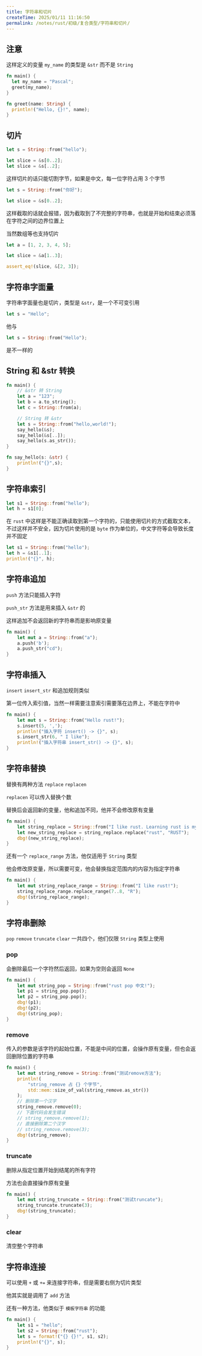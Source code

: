```yaml
---
title: 字符串和切片
createTime: 2025/01/11 11:16:50
permalink: /notes/rust/初级/复合类型/字符串和切片/
---
```


## 注意

这样定义的变量 `my_name` 的类型是 `&str` 而不是 `String`

```rust
fn main() {
  let my_name = "Pascal";
  greet(my_name);
}

fn greet(name: String) {
  println!("Hello, {}!", name);
}
```

## 切片

```rust
let s = String::from("hello");

let slice = &s[0..2];
let slice = &s[..2];
```

这样切片的话只能切割字节，如果是中文，每一位字符占用 3 个字节

```rust
let s = String::from("你好");

let slice = &s[0..2];
```

这样截取的话就会报错，因为截取到了不完整的字符串，也就是开始和结束必须落在字符之间的边界位置上

当然数组等也支持切片

```rust
let a = [1, 2, 3, 4, 5];

let slice = &a[1..3];

assert_eq!(slice, &[2, 3]);
```

## 字符串字面量

字符串字面量也是切片，类型是 `&str`，是一个不可变引用

```rust
let s = "Hello";
```

他与

```rust
let s = String::from("Hello");
```

是不一样的

## String 和 &str 转换

```rust
fn main() {
    // &str 转 String
    let a = "123";
    let b = a.to_string();
    let c = String::from(a);

    // String 转 &str
    let s = String::from("hello,world!");
    say_hello(&s);
    say_hello(&s[..]);
    say_hello(s.as_str());
}

fn say_hello(s: &str) {
    println!("{}",s);
}
```

## 字符串索引

```rust
let s1 = String::from("hello");
let h = s1[0];
```

在 `rust` 中这样是不能正确读取到第一个字符的，只能使用切片的方式截取文本，不过这样并不安全，因为切片使用的是 `byte` 作为单位的，中文字符等会导致长度并不固定

```rust
let s1 = String::from("hello");
let h = &s1[..1];
println!("{}", h);
```

## 字符串追加

`push` 方法只能插入字符

`push_str` 方法是用来插入 `&str` 的

这样追加不会返回新的字符串而是影响原变量

```rust
fn main() {
    let mut a = String::from("a");
    a.push('b');
    a.push_str("cd");
}
```

## 字符串插入

`insert` `insert_str` 和追加规则类似

第一位传入索引值，当然一样需要注意索引需要落在边界上，不能在字符中

```rust
fn main() {
    let mut s = String::from("Hello rust!");
    s.insert(5, ',');
    println!("插入字符 insert() -> {}", s);
    s.insert_str(6, " I like");
    println!("插入字符串 insert_str() -> {}", s);
}
```

## 字符串替换

替换有两种方法 `replace` `replacen`

`replacen` 可以传入替换个数

替换后会返回新的变量，他和追加不同，他并不会修改原有变量

```rust
fn main() {
    let string_replace = String::from("I like rust. Learning rust is my favorite!");
    let new_string_replace = string_replace.replace("rust", "RUST");
    dbg!(new_string_replace);
}
```

还有一个 `replace_range` 方法，他仅适用于 `String` 类型

他会修改原变量，所以需要可变，他会替换指定范围内的内容为指定字符串

```rust
fn main() {
    let mut string_replace_range = String::from("I like rust!");
    string_replace_range.replace_range(7..8, "R");
    dbg!(string_replace_range);
}
```

## 字符串删除

`pop` `remove` `truncate` `clear` 一共四个，他们仅限 `String` 类型上使用

### pop

会删除最后一个字符然后返回，如果为空则会返回 `None`

```rust
fn main() {
    let mut string_pop = String::from("rust pop 中文!");
    let p1 = string_pop.pop();
    let p2 = string_pop.pop();
    dbg!(p1);
    dbg!(p2);
    dbg!(string_pop);
}
```

### remove

传入的参数是该字符的起始位置，不能是中间的位置，会操作原有变量，但也会返回删除位置的字符串

```rust
fn main() {
    let mut string_remove = String::from("测试remove方法");
    println!(
        "string_remove 占 {} 个字节",
        std::mem::size_of_val(string_remove.as_str())
    );
    // 删除第一个汉字
    string_remove.remove(0);
    // 下面代码会发生错误
    // string_remove.remove(1);
    // 直接删除第二个汉字
    // string_remove.remove(3);
    dbg!(string_remove);
}
```

### truncate

删除从指定位置开始到结尾的所有字符

方法也会直接操作原有变量

```rust
fn main() {
    let mut string_truncate = String::from("测试truncate");
    string_truncate.truncate(3);
    dbg!(string_truncate);
}
```

### clear

清空整个字符串

## 字符串连接

可以使用 `+` 或 `+=` 来连接字符串，但是需要右侧为切片类型

他其实就是调用了 `add` 方法

还有一种方法，他类似于 `模板字符串` 的功能

```rust
fn main() {
    let s1 = "hello";
    let s2 = String::from("rust");
    let s = format!("{} {}!", s1, s2);
    println!("{}", s);
}
```
